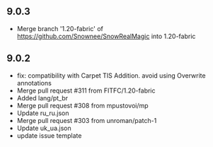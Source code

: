 ## 9.0.3
- Merge branch '1.20-fabric' of https://github.com/Snownee/SnowRealMagic into 1.20-fabric

## 9.0.2

- fix: compatibility with Carpet TIS Addition. avoid using Overwrite annotations
- Merge pull request #311 from FITFC/1.20-fabric
- Added lang/pt_br
- Merge pull request #308 from mpustovoi/mp
- Update ru_ru.json
- Merge pull request #303 from unroman/patch-1
- Update uk_ua.json
- update issue template